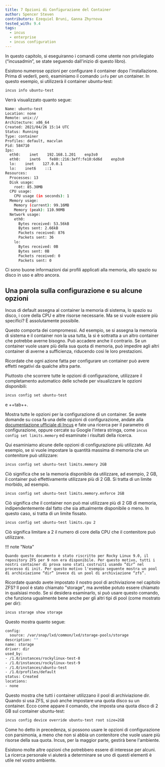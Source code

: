 ```yaml
---
title: 7 Opzioni di Configurazione del Container
author: Spencer Steven
contributors: Ezequiel Bruni, Ganna Zhyrnova
tested_with: 9.4
tags:
  - incus
  - enterprise
  - incus configuration
---
```


In questo capitolo, si eseguiranno i comandi come utente non privilegiato (“incusadmin”, se state seguendo dall'inizio di questo libro).

Esistono numerose opzioni per configurare il container dopo l'installazione. Prima di vederli, però, esaminiamo il comando `info` per un container. In questo esempio, si utilizzerà il container ubuntu-test:

```bash
incus info ubuntu-test
```

Verrà visualizzato quanto segue:

```bash
Name: ubuntu-test
Location: none
Remote: unix://
Architecture: x86_64
Created: 2021/04/26 15:14 UTC
Status: Running
Type: container
Profiles: default, macvlan
Pid: 584710
Ips:
  eth0:    inet    192.168.1.201    enp3s0
  eth0:    inet6    fe80::216:3eff:fe10:6d6d    enp3s0
  lo:    inet    127.0.0.1
  lo:    inet6    ::1
Resources:
  Processes: 13
  Disk usage:
    root: 85.30MB
  CPU usage:
    CPU usage (in seconds): 1
  Memory usage:
    Memory (current): 99.16MB
    Memory (peak): 110.90MB
  Network usage:
    eth0:
      Bytes received: 53.56kB
      Bytes sent: 2.66kB
      Packets received: 876
      Packets sent: 36
    lo:
      Bytes received: 0B
      Bytes sent: 0B
      Packets received: 0
      Packets sent: 0
```

Ci sono buone informazioni dai profili applicati alla memoria, allo spazio su disco in uso e altro ancora.

## Una parola sulla configurazione e su alcune opzioni

Incus di default assegna al container la memoria di sistema, lo spazio su disco, i core della CPU e altre risorse necessarie. Ma se si vuole essere più specifici? È assolutamente possibile.

Questo comporta dei compromessi. Ad esempio, se si assegna la memoria di sistema e il container non la usa tutta, la si è sottratta a un altro container che potrebbe averne bisogno. Può accadere anche il contrario. Se un container vuole usare più della sua quota di memoria, può impedire agli altri container di averne a sufficienza, riducendo così le loro prestazioni.

Ricordate che ogni azione fatta per configurare un container può avere effetti negativi da qualche altra parte.

Piuttosto che scorrere tutte le opzioni di configurazione, utilizzare il completamento automatico delle schede per visualizzare le opzioni disponibili:

```bash
incus config set ubuntu-test
```

e ++tab++.

Mostra tutte le opzioni per la configurazione di un container. Se avete domande su cosa fa una delle opzioni di configurazione, andate alla [documentazione ufficiale di Incus](https://linuxcontainers.org/incus/docs/main/config-options/) e fate una ricerca per il parametro di configurazione, oppure cercate su Google l'intera stringa, come `incus config set limits.memory` ed esaminate i risultati della ricerca.

Qui esaminiamo alcune delle opzioni di configurazione più utilizzate. Ad esempio, se si vuole impostare la quantità massima di memoria che un contenitore può utilizzare:

```bash
incus config set ubuntu-test limits.memory 2GB
```

Ciò significa che se la memoria disponibile da utilizzare, ad esempio, 2 GB, il container può effettivamente utilizzare più di 2 GB. Si tratta di un limite morbido, ad esempio.

```bash
incus config set ubuntu-test limits.memory.enforce 2GB
```

Ciò significa che il container non può mai utilizzare più di 2 GB di memoria, indipendentemente dal fatto che sia attualmente disponibile o meno. In questo caso, si tratta di un limite fissato.

```bash
incus config set ubuntu-test limits.cpu 2
```

Ciò significa limitare a 2 il numero di core della CPU che il contenitore può utilizzare.

!!! note "Nota"

```
Quando questo documento è stato riscritto per Rocky Linux 9.0, il repository ZFS per 9 non era disponibile. Per questo motivo, tutti i nostri container di prova sono stati costruiti usando “dir” nel processo di init. Per questo motivo l'esempio seguente mostra un pool di archiviazione “dir” invece di un pool di archiviazione “zfs”.
```

Ricordate quando avete impostato il nostro pool di archiviazione nel capitolo ZFS? Il pool è stato chiamato "storage", ma avrebbe potuto essere chiamato in qualsiasi modo. Se si desidera esaminarlo, si può usare questo comando, che funziona ugualmente bene anche per gli altri tipi di pool (come mostrato per dir):

```bash
incus storage show storage
```

Questo mostra quanto segue:

```bash
config:
  source: /var/snap/lxd/common/lxd/storage-pools/storage
description: ""
name: storage
driver: dir
used_by:
- /1.0/instances/rockylinux-test-8
- /1.0/instances/rockylinux-test-9
- /1.0/instances/ubuntu-test
- /1.0/profiles/default
status: Created
locations:
- none
```

Questo mostra che tutti i container utilizzano il pool di archiviazione dir. Quando si usa ZFS, si può anche impostare una quota disco su un container. Ecco come appare il comando, che imposta una quota disco di 2 GB sul container ubuntu-test:

```bash
incus config device override ubuntu-test root size=2GB
```

Come ho detto in precedenza, si possono usare le opzioni di configurazione con parsimonia, a meno che non si abbia un contenitore che vuole usare più risorse della sua quota. Incus, per la maggior parte, gestirà bene l'ambiente.

Esistono molte altre opzioni che potrebbero essere di interesse per alcuni. La ricerca personale vi aiuterà a determinare se uno di questi elementi è utile nel vostro ambiente.
